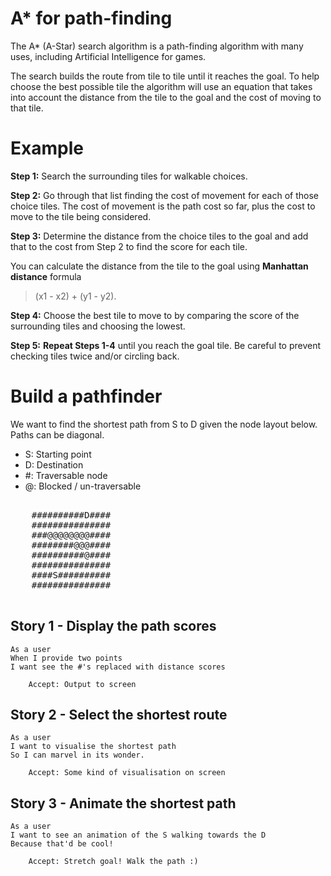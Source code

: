 A* for path-finding
======================================

The A* (A-Star) search algorithm is a path-finding algorithm with many uses, including Artificial Intelligence for games.

The search builds the route from tile to tile until it reaches the goal. To help choose the best possible tile the algorithm will use an equation that takes into account the distance from the tile to the goal and the cost of moving to that tile.

Example
==========

**Step 1:** Search the surrounding tiles for walkable choices.

**Step 2:** Go through that list finding the cost of movement for each of those choice tiles. The cost of movement is the path cost so far, plus the cost to move to the tile being considered.

**Step 3:** Determine the distance from the choice tiles to the goal and add that to the cost from Step 2 to find the score for each tile.

You can calculate the distance from the tile to the goal using **Manhattan distance** formula

> (x1 - x2) + (y1 - y2).

**Step 4:** Choose the best tile to move to by comparing the score of the surrounding tiles and choosing the lowest.

**Step 5:** **Repeat Steps 1-4** until you reach the goal tile. Be careful to prevent checking tiles twice and/or circling back.


Build a pathfinder
===================

We want to find the shortest path from S to D given the node layout below.
Paths can be diagonal.

* S: Starting point
* D: Destination
* \#: Traversable node
* @: Blocked / un-traversable

<pre>

    ##########D####
    ###############
    ###@@@@@@@@####
    ########@@@####
    ##########@####
    ###############
    ####S##########
    ###############

</pre>

## Story 1 - Display the path scores

    As a user
    When I provide two points
    I want see the #'s replaced with distance scores

        Accept: Output to screen

## Story 2 - Select the shortest route

    As a user
    I want to visualise the shortest path
    So I can marvel in its wonder.

        Accept: Some kind of visualisation on screen

## Story 3 - Animate the shortest path

    As a user
    I want to see an animation of the S walking towards the D
    Because that'd be cool!

        Accept: Stretch goal! Walk the path :)

